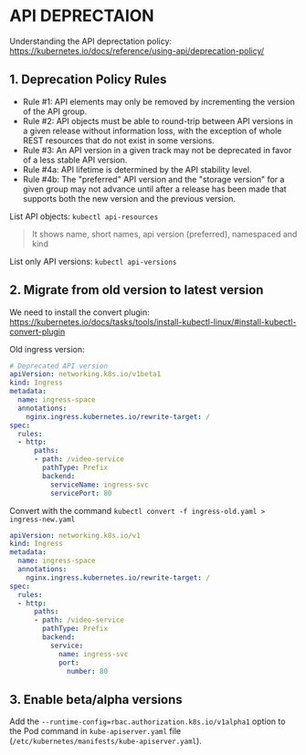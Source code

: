 # API DEPRECTAION

Understanding the API deprectation policy: https://kubernetes.io/docs/reference/using-api/deprecation-policy/

## **1. Deprecation Policy Rules**

* Rule #1: API elements may only be removed by incrementing the version of the API group.
* Rule #2: API objects must be able to round-trip between API versions in a given release without information loss, with the exception of whole REST resources that do not exist in some versions.
* Rule #3: An API version in a given track may not be deprecated in favor of a less stable API version.
* Rule #4a: API lifetime is determined by the API stability level.
* Rule #4b: The "preferred" API version and the "storage version" for a given group may not advance until after a release has been made that supports both the new version and the previous version.

List API objects: `kubectl api-resources`
> It shows name, short names, api version (preferred), namespaced and kind

List only API versions: `kubectl api-versions`

## **2. Migrate from old version to latest version**

We need to install the convert plugin: https://kubernetes.io/docs/tasks/tools/install-kubectl-linux/#install-kubectl-convert-plugin

Old ingress version:
```yaml
# Deprecated API version
apiVersion: networking.k8s.io/v1beta1
kind: Ingress
metadata:
  name: ingress-space
  annotations:
    nginx.ingress.kubernetes.io/rewrite-target: /
spec:
  rules:
  - http:
      paths:
      - path: /video-service
        pathType: Prefix
        backend:
          serviceName: ingress-svc
          servicePort: 80
```

Convert with the command `kubectl convert -f ingress-old.yaml > ingress-new.yaml`

```yaml
apiVersion: networking.k8s.io/v1
kind: Ingress
metadata:
  name: ingress-space
  annotations:
    nginx.ingress.kubernetes.io/rewrite-target: /
spec:
  rules:
  - http:
      paths:
      - path: /video-service
        pathType: Prefix
        backend:
          service:
            name: ingress-svc
            port:
              number: 80
```

## **3. Enable beta/alpha versions**

Add the `--runtime-config=rbac.authorization.k8s.io/v1alpha1` option to the Pod command in `kube-apiserver.yaml` file (`/etc/kubernetes/manifests/kube-apiserver.yaml`).



